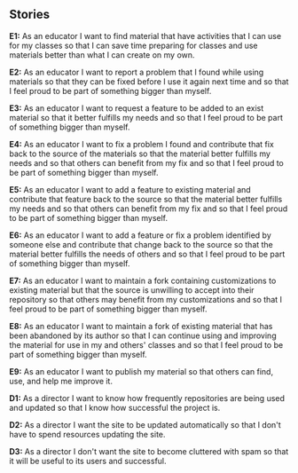## Stories

__E1:__
As an educator I want to find material that have activities that I can use for my classes so that I can save time preparing for classes and use materials better than what I can create on my own.

__E2:__
As an educator I want to report a problem that I found while using materials so that they can be fixed before I use it again next time and so that I feel proud to be part of something bigger than myself.

__E3:__
As an educator I want to request a feature to be added to an exist material so that it better fulfills my needs and so that I feel proud to be part of something bigger than myself.

__E4:__
As an educator I want to fix a problem I found and contribute that fix back to the source of the materials so that the material better fulfills my needs and so that others can benefit from my fix and so that I feel proud to be part of something bigger than myself.

__E5:__
As an educator I want to add a feature to existing material and contribute that feature back to the source so that the material better fulfills my needs and so that others can benefit from my fix and so that I feel proud to be part of something bigger than myself.

__E6:__
As an educator I want to add a feature or fix a problem identified by someone else and contribute that change back to the source so that the material better fulfills the needs of others and so that I feel proud to be part of something bigger than myself.

__E7:__
As an educator I want to maintain a fork containing customizations to existing material but that the source is unwilling to accept into their repository so that others may benefit from my customizations and so that I feel proud to be part of something bigger than myself.

__E8:__
As an educator I want to maintain a fork of existing material that has been abandoned by its author so that I can continue using and improving the material for use in my and others' classes and so that I feel proud to be part of something bigger than myself.

__E9:__
As an educator I want to publish my material so that others can find, use, and help me improve it.

__D1:__
As a director I want to know how frequently repositories are being used and updated so that I know how successful the project is.

__D2:__
As a director I want the site to be updated automatically so that I don't have to spend resources updating the site.

__D3:__
As a director I don't want the site to become cluttered with spam so that it will be useful to its users and successful.
